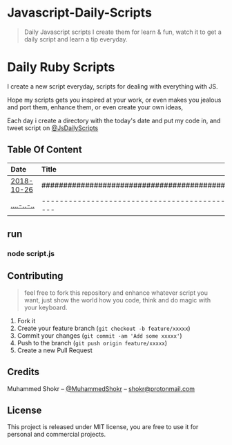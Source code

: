 # Javascript-Daily-Scripts
> Daily Javascript scripts I create them for learn &amp; fun, watch it to get a daily script and learn a tip everyday.
# Daily Ruby Scripts

I create a new script everyday, scripts for dealing with everything with JS.


Hope my scripts gets you inspired at your work, or even makes you
jealous and port them, enhance them, or even create your own ideas,

Each day i create a directory with the today's date and put my code in,
 and tweet script on  [@JsDailyScripts](https://twitter.com/JsDailyScripts) 


## Table Of Content

| Date                     | Title                                                           | Tags                         |
|:------------------------ |:--------------------------------------------------------------- | ----------------------------:|
|[2018-10-26](./2018-10-26)|######################################################           |`##` `########`               |
|[....-..-..](./....-..-..)|-------------------------------------------------------          |`===` `========`              |

## run
### node script.js


## Contributing
> feel free to fork this repository and enhance whatever script you want,
just show the world how you code, think and do magic with your keyboard.

1. Fork it 
2. Create your feature branch (`git checkout -b feature/xxxxx`)
3. Commit your changes (`git commit -am 'Add some xxxxx'`)
4. Push to the branch (`git push origin feature/xxxxx`)
5. Create a new Pull Request


## Credits
Muhammed Shokr – [@MuhammedShokr](https://twitter.com/MuhammedShokr) –  shokr@protonmail.com

## License
This project is released under MIT license, you are free to use it for personal and commercial projects.
